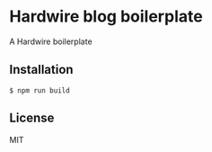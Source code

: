 Hardwire blog boilerplate
=========================

A Hardwire boilerplate

Installation
------------

```
$ npm run build
```


License
-------

MIT

